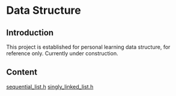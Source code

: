 # Data Structure
## Introduction
This project is established for personal learning data structure, for reference only. Currently under construction.
## Content
[sequential_list.h](https://github.com/Cyunrei/Data-Structure/blob/master/sequential_list/sequential_list.h)
[singly_linked_list.h](https://github.com/Cyunrei/Data-Structure/blob/master/singly_linked_list/singly_linked_list.h)
